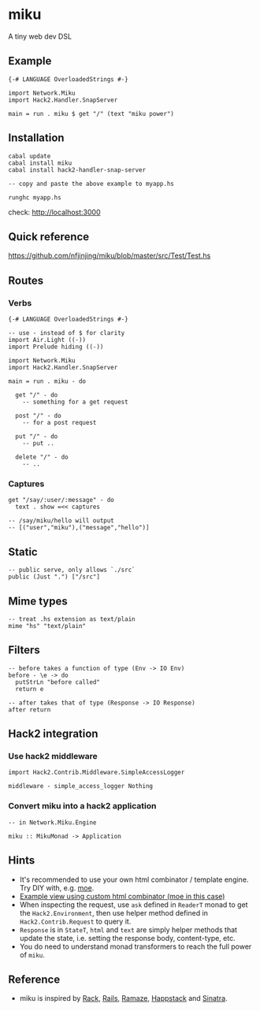 # miku

A tiny web dev DSL

## Example

    {-# LANGUAGE OverloadedStrings #-}
    
    import Network.Miku
    import Hack2.Handler.SnapServer
    
    main = run . miku $ get "/" (text "miku power")


## Installation

    cabal update
    cabal install miku
    cabal install hack2-handler-snap-server
    
    -- copy and paste the above example to myapp.hs
    
    runghc myapp.hs

check: <http://localhost:3000>

## Quick reference

<https://github.com/nfjinjing/miku/blob/master/src/Test/Test.hs>


## Routes

### Verbs
    
    {-# LANGUAGE OverloadedStrings #-}
    
    -- use - instead of $ for clarity
    import Air.Light ((-))
    import Prelude hiding ((-))
    
    import Network.Miku
    import Hack2.Handler.SnapServer
    
    main = run . miku - do

      get "/" - do
        -- something for a get request

      post "/" - do
        -- for a post request
    
      put "/" - do
        -- put ..
    
      delete "/" - do
        -- ..

### Captures

    get "/say/:user/:message" - do
      text . show =<< captures

    -- /say/miku/hello will output
    -- [("user","miku"),("message","hello")]


## Static

    -- public serve, only allows `./src`
    public (Just ".") ["/src"]

## Mime types

    -- treat .hs extension as text/plain
    mime "hs" "text/plain"

## Filters

    -- before takes a function of type (Env -> IO Env)
    before - \e -> do
      putStrLn "before called"
      return e
    
    -- after takes that of type (Response -> IO Response)
    after return

## Hack2 integration

### Use hack2 middleware

    import Hack2.Contrib.Middleware.SimpleAccessLogger
    
    middleware - simple_access_logger Nothing

### Convert miku into a hack2 application

    -- in Network.Miku.Engine
    
    miku :: MikuMonad -> Application


## Hints

* It's recommended to use your own html combinator / template engine. Try DIY with, e.g. [moe](http://github.com/nfjinjing/moe).
* [Example view using custom html combinator (moe in this case)](http://github.com/nfjinjing/miku/blob/master/src/Test/Moe.hs)
* When inspecting the request, use `ask` defined in `ReaderT` monad to get the `Hack2.Environment`, then use helper method defined in `Hack2.Contrib.Request` to query it.
* `Response` is in `StateT`, `html` and `text` are simply helper methods that update the state, i.e. setting the response body, content-type, etc.
* You do need to understand monad transformers to reach the full power of `miku`.
    
## Reference

* miku is inspired by [Rack](http://rack.rubyforge.org), [Rails](http://rubyonrails.org), [Ramaze](http://ramaze.net), [Happstack](http://happstack.com/) and [Sinatra](http://www.sinatrarb.com/).


